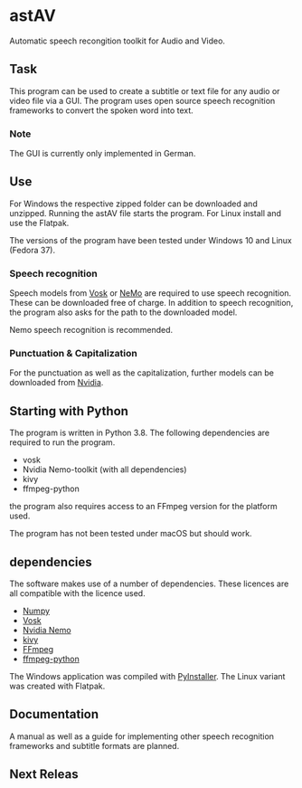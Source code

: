 # astAV
Automatic speech recongition toolkit for Audio and Video.


## Task
This program can be used to create a subtitle or text file for any audio or video file via a GUI. The program uses open source speech recognition frameworks to convert the spoken word into text.

### Note
The GUI is currently only implemented in German.

## Use
For Windows the respective zipped folder can be downloaded and unzipped.
Running the astAV file starts the program. 
For Linux install and use the Flatpak.

The versions of the program have been tested under Windows 10 and Linux (Fedora 37).

### Speech recognition
Speech models from [Vosk](https://alphacephei.com/vosk/models) or 
[NeMo](https://catalog.ngc.nvidia.com/orgs/nvidia/collections/nemo_asr/entities) are required to use speech recognition. 
These can be downloaded free of charge.
In addition to speech recognition, the program also asks for the path to the downloaded model.

Nemo speech recognition is recommended.

### Punctuation & Capitalization
For the punctuation as well as the capitalization, further models can be downloaded from [Nvidia](https://catalog.ngc.nvidia.com/orgs/nvidia/collections/nemo_nlp).

## Starting with Python

The program is written in Python 3.8.
The following dependencies are required to run the program.
- vosk
- Nvidia Nemo-toolkit (with all dependencies)
- kivy
- ffmpeg-python

the program also requires access to an FFmpeg version for the platform used.

The program has not been tested under macOS but should work.

## dependencies

The software makes use of a number of dependencies.
These licences are all compatible with the licence used.

- [Numpy](https://github.com/numpy/numpy) 
- [Vosk](https://alphacephei.com/vosk/)
- [Nvidia Nemo](https://github.com/NVIDIA/NeMo)
- [kivy](https://kivy.org/)
- [FFmpeg](https://ffmpeg.org/)
- [ffmpeg-python](https://github.com/kkroening/ffmpeg-python)

The Windows application was compiled with [PyInstaller](https://pyinstaller.org/).
The Linux variant was created with Flatpak. 

## Documentation

A manual as well as a guide for implementing other speech recognition frameworks and subtitle formats are planned.

## Next Releas 
